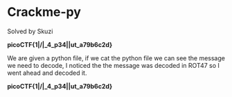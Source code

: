 # Crackme-py
Solved by Skuzi

**picoCTF{1|\/|_4_p34|\|ut_a79b6c2d}**

We are given a python file, if we cat the python file we can see the message we need to decode, I noticed the the message was decoded in ROT47
so I went ahead and decoded it.

**picoCTF{1|\/|_4_p34|\|ut_a79b6c2d}**
